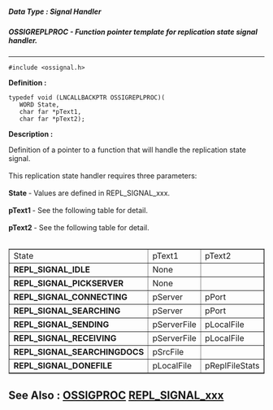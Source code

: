 ##### Data Type : Signal Handler
##### OSSIGREPLPROC - Function pointer template for replication state signal handler.
---
```
#include <ossignal.h>
```

**Definition :**
```
typedef void (LNCALLBACKPTR OSSIGREPLPROC)(
   WORD State,
   char far *pText1,
   char far *pText2);
```

**Description :**

Definition of a pointer to a function that will handle the replication state signal.  <br>
<br>
This replication state handler requires three parameters:<br>
<br>
   <b>State </b>- Values are defined in REPL_SIGNAL_xxx.<br>
<br>
    <b>pText1 </b>- See the following table for detail.<br>
<br>
            <b>pText2 </b>- See the following table for detail.<br>
 <br>

<table width="100%" border="1">
<tr valign="top"><td width="33%">State</td><td width="33%">pText1</td><td width="33%">pText2</td></tr>

<tr valign="top"><td width="33%"><b>REPL_SIGNAL_IDLE</b></td><td width="33%">None</td><td width="33%"><img width="1" height="1" src="/icons/ecblank.gif" border="0" alt=""></td></tr>

<tr valign="top"><td width="33%"><b>REPL_SIGNAL_PICKSERVER</b></td><td width="33%">None</td><td width="33%"><img width="1" height="1" src="/icons/ecblank.gif" border="0" alt=""></td></tr>

<tr valign="top"><td width="33%"><b>REPL_SIGNAL_CONNECTING</b></td><td width="33%">pServer</td><td width="33%">pPort</td></tr>

<tr valign="top"><td width="33%"><b>REPL_SIGNAL_SEARCHING</b></td><td width="33%">pServer</td><td width="33%">pPort</td></tr>

<tr valign="top"><td width="33%"><b>REPL_SIGNAL_SENDING</b></td><td width="33%">pServerFile</td><td width="33%">pLocalFile</td></tr>

<tr valign="top"><td width="33%"><b>REPL_SIGNAL_RECEIVING</b></td><td width="33%">pServerFile</td><td width="33%">pLocalFile</td></tr>

<tr valign="top"><td width="33%"><b>REPL_SIGNAL_SEARCHINGDOCS</b></td><td width="33%">pSrcFile</td><td width="33%"><img width="1" height="1" src="/icons/ecblank.gif" border="0" alt=""></td></tr>

<tr valign="top"><td width="33%"><b>REPL_SIGNAL_DONEFILE</b></td><td width="33%">pLocalFile</td><td width="33%">pReplFileStats</td></tr>
</table>



**See Also :**
[OSSIGPROC](/domino-c-api-docs/reference/Data/OSSIGPROC)
[REPL_SIGNAL_xxx](/domino-c-api-docs/reference/Symb/REPL_SIGNAL_xxx)
---
